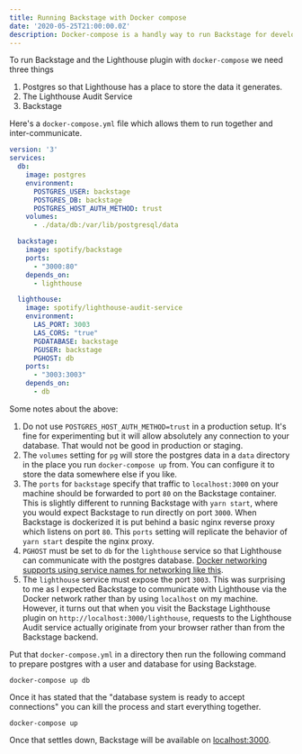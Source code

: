 ```yaml
---
title: Running Backstage with Docker compose
date: '2020-05-25T21:00:00.0Z'
description: Docker-compose is a handly way to run Backstage for development or light use. Here's a setup which will get you started with Backstage quickly.
---
```


To run Backstage and the Lighthouse plugin with `docker-compose` we need three things

1. Postgres so that Lighthouse has a place to store the data it generates.
2. The Lighthouse Audit Service
3. Backstage

Here's a `docker-compose.yml` file which allows them to run together and inter-communicate.

```yaml
version: '3'
services:
  db:
    image: postgres
    environment:
      POSTGRES_USER: backstage
      POSTGRES_DB: backstage
      POSTGRES_HOST_AUTH_METHOD: trust
    volumes:
      - ./data/db:/var/lib/postgresql/data

  backstage:
    image: spotify/backstage
    ports:
      - "3000:80"
    depends_on:
      - lighthouse

  lighthouse:
    image: spotify/lighthouse-audit-service
    environment:
      LAS_PORT: 3003
      LAS_CORS: "true"
      PGDATABASE: backstage
      PGUSER: backstage
      PGHOST: db
    ports:
      - "3003:3003"
    depends_on:
      - db
```

Some notes about the above:

1. Do not use `POSTGRES_HOST_AUTH_METHOD=trust` in a production setup. It's fine for experimenting but it will allow absolutely any connection to your database. That would not be good in production or staging.
2. The `volumes` setting for `pg` will store the postgres data in a `data` directory in the place you run `docker-compose up` from. You can configure it to store the data somewhere else if you like.
3. The `ports` for `backstage` specify that traffic to `localhost:3000` on your machine should be forwarded to port `80` on the Backstage container. This is slightly different to running Backstage with `yarn start`, where you would expect Backstage to run directly on port `3000`. When Backstage is dockerized it is put behind a basic nginx reverse proxy which listens on port `80`. This `ports` setting will replicate the behavior of `yarn start` despite the nginx proxy.
4. `PGHOST` must be set to `db` for the `lighthouse` service so that Lighthouse can communicate with the postgres database. [Docker networking supports using service names for networking like this](https://docs.docker.com/compose/networking/). 
5. The `lighthouse` service must expose the port `3003`. This was surprising to me  as I expected Backstage to communicate with Lighthouse via the Docker network rather than by using `localhost` on my machine. However, it turns out that when you visit the Backstage Lighthouse plugin on `http://localhost:3000/lighthouse`, requests to the Lighthouse Audit service actually originate from your browser rather than from the Backstage backend.

Put that `docker-compose.yml` in a directory then run the following command to prepare postgres with a user and database for using Backstage.

```shell
docker-compose up db
```

Once it has stated that the "database system is ready to accept connections" you can kill the process and start everything together.

```shell
docker-compose up
```

Once that settles down, Backstage will be available on [localhost:3000](http://localhost:3000).
